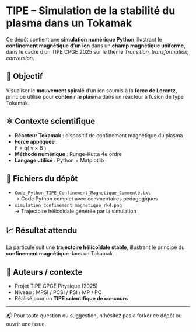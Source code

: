 # TIPE – Simulation de la stabilité du plasma dans un Tokamak

Ce dépôt contient une **simulation numérique Python** illustrant le **confinement magnétique d’un ion** dans un **champ magnétique uniforme**, dans le cadre d’un TIPE CPGE 2025 sur le thème *Transition, transformation, conversion*.

## 🎯 Objectif

Visualiser le **mouvement spiralé** d’un ion soumis à la **force de Lorentz**, principe utilisé pour **contenir le plasma** dans un réacteur à fusion de type Tokamak.

## ⚛️ Contexte scientifique

- **Réacteur Tokamak** : dispositif de confinement magnétique du plasma
- **Force appliquée** :  
    F = q( v × B )
- **Méthode numérique** : Runge-Kutta 4e ordre
- **Langage utilisé** : Python + Matplotlib

## 📂 Fichiers du dépôt

- `Code_Python_TIPE_Confinement_Magnetique_Commenté.txt`  
  → Code Python complet avec commentaires pédagogiques
- `simulation_confinement_magnetique_rk4.png`  
  → Trajectoire hélicoïdale générée par la simulation

## 📈 Résultat attendu

La particule suit une **trajectoire hélicoïdale stable**, illustrant le principe du **confinement magnétique** dans un Tokamak.

## 🧠 Auteurs / contexte

- Projet TIPE CPGE Physique (2025)
- Niveau : MPSI / PCSI / PSI / MP / PC
- Réalisé pour un **TIPE scientifique de concours**

---

📬 Pour toute question ou suggestion, n'hésitez pas à forker ce dépôt ou ouvrir une issue.
